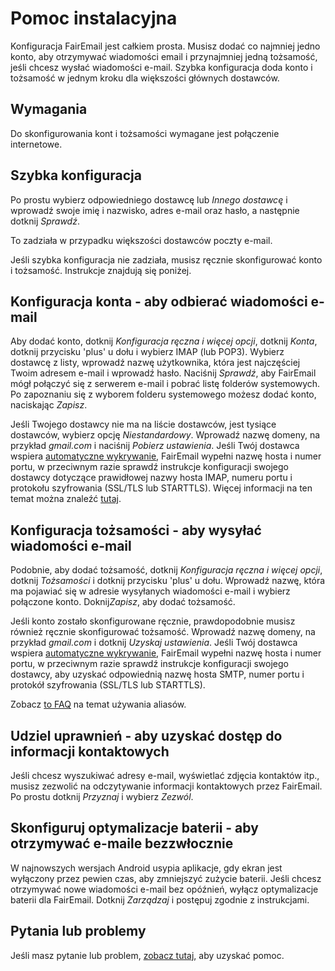 # Pomoc instalacyjna

Konfiguracja FairEmail jest całkiem prosta. Musisz dodać co najmniej jedno konto, aby otrzymywać wiadomości email i przynajmniej jedną tożsamość, jeśli chcesz wysłać wiadomości e-mail. Szybka konfiguracja doda konto i tożsamość w jednym kroku dla większości głównych dostawców.

## Wymagania

Do skonfigurowania kont i tożsamości wymagane jest połączenie internetowe.

## Szybka konfiguracja

Po prostu wybierz odpowiedniego dostawcę lub *Innego dostawcę* i wprowadź swoje imię i nazwisko, adres e-mail oraz hasło, a następnie dotknij *Sprawdź*.

To zadziała w przypadku większości dostawców poczty e-mail.

Jeśli szybka konfiguracja nie zadziała, musisz ręcznie skonfigurować konto i tożsamość. Instrukcje znajdują się poniżej.

## Konfiguracja konta - aby odbierać wiadomości e-mail

Aby dodać konto, dotknij *Konfiguracja ręczna i więcej opcji*, dotknij *Konta*, dotknij przycisku 'plus' u dołu i wybierz IMAP (lub POP3). Wybierz dostawcę z listy, wprowadź nazwę użytkownika, która jest najczęściej Twoim adresem e-mail i wprowadź hasło. Naciśnij *Sprawdź*, aby FairEmail mógł połączyć się z serwerem e-mail i pobrać listę folderów systemowych. Po zapoznaniu się z wyborem folderu systemowego możesz dodać konto, naciskając *Zapisz*.

Jeśli Twojego dostawcy nie ma na liście dostawców, jest tysiące dostawców, wybierz opcję *Niestandardowy*. Wprowadź nazwę domeny, na przykład *gmail.com* i naciśnij *Pobierz ustawienia*. Jeśli Twój dostawca wspiera [automatyczne wykrywanie](https://tools.ietf.org/html/rfc6186), FairEmail wypełni nazwę hosta i numer portu, w przeciwnym razie sprawdź instrukcje konfiguracji swojego dostawcy dotyczące prawidłowej nazwy hosta IMAP, numeru portu i protokołu szyfrowania (SSL/TLS lub STARTTLS). Więcej informacji na ten temat można znaleźć [tutaj](https://github.com/34j/FairEmailFree/blob/master/FAQ.md#authorizing-accounts).

## Konfiguracja tożsamości - aby wysyłać wiadomości e-mail

Podobnie, aby dodać tożsamość, dotknij *Konfiguracja ręczna i więcej opcji*, dotknij *Tożsamości* i dotknij przycisku 'plus' u dołu. Wprowadź nazwę, która ma pojawiać się w adresie wysyłanych wiadomości e-mail i wybierz połączone konto. Doknij*Zapisz*, aby dodać tożsamość.

Jeśli konto zostało skonfigurowane ręcznie, prawdopodobnie musisz również ręcznie skonfigurować tożsamość. Wprowadź nazwę domeny, na przykład *gmail.com* i dotknij *Uzyskaj ustawienia*. Jeśli Twój dostawca wspiera [automatyczne wykrywanie](https://tools.ietf.org/html/rfc6186), FairEmail wypełni nazwę hosta i numer portu, w przeciwnym razie sprawdź instrukcje konfiguracji swojego dostawcy, aby uzyskać odpowiednią nazwę hosta SMTP, numer portu i protokół szyfrowania (SSL/TLS lub STARTTLS).

Zobacz [to FAQ](https://github.com/34j/FairEmailFree/blob/master/FAQ.md#FAQ9) na temat używania aliasów.

## Udziel uprawnień - aby uzyskać dostęp do informacji kontaktowych

Jeśli chcesz wyszukiwać adresy e-mail, wyświetlać zdjęcia kontaktów itp., musisz zezwolić na odczytywanie informacji kontaktowych przez FairEmail. Po prostu dotknij *Przyznaj* i wybierz *Zezwól*.

## Skonfiguruj optymalizacje baterii - aby otrzymywać e-maile bezzwłocznie

W najnowszych wersjach Android usypia aplikacje, gdy ekran jest wyłączony przez pewien czas, aby zmniejszyć zużycie baterii. Jeśli chcesz otrzymywać nowe wiadomości e-mail bez opóźnień, wyłącz optymalizacje baterii dla FairEmail. Dotknij *Zarządzaj* i postępuj zgodnie z instrukcjami.

## Pytania lub problemy

Jeśli masz pytanie lub problem, [zobacz tutaj](https://github.com/34j/FairEmailFree/blob/master/FAQ.md), aby uzyskać pomoc.